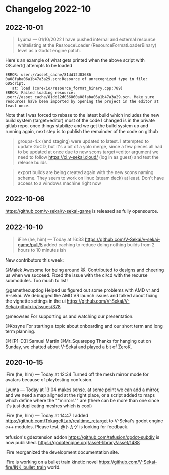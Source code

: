 # Changelog 2022-10

## 2022-10-01

> Lyuma — 01/10/2022
> I have pushed internal and external resource whitelisting at the ResrouceLoader (ResourceFormatLoaderBinary) level as a Godot engine patch.

Here's an example of what gets printed when the above script with OS.alert() attempts to be loaded

    ERROR: user://asset_cache/81dd12d03686
    0a08faba06a1b47a3a29.scn:Resource of unrecognized type in file: GDScript.
       at: load (core/io/resource_format_binary.cpp:789)
    ERROR: Failed loading resource: user://asset_cache/81dd12d036860a08faba06a1b47a3a29.scn. Make sure resources have been imported by opening the project in the editor at least once.
 
Note that I was forced to rebase to the latest build which includes the new build system (target=editor)
most of the code I changed is in the private gitlab repo. once things stabilize and we get the build system up and running again, next step is to publish the remainder of the code on github

> groups-4.x (and staging) were updated to latest. I attempted to update GoCD, but it's a bit of a yolo merge, since a few pieces all had to be updated at once due to new scons target=editor argument
> we need to follow https://ci.v-sekai.cloud/ (log in as guest) and test the release builds 

> export builds are being created again with the new scons naming scheme. They seem to work on linux (steam deck) at least. Don't have access to a windows machine right now

## 2022-10-06

https://github.com/v-sekai/v-sekai-game is released as fully opensource.

## 2022-10-10

> iFire (he, him) — Today at 16:33
> https://github.com/V-Sekai/v-sekai-game/pull/5 added caching to reduce doing nothing builds from 2 hours to 10 minutes ish


New contributors this week: 

@Malek  Awesome for being around 🐱. Contributed to designs and cheering us when we succeed. Fixed the issue with the ci/cd with the recurse submodules. Too much to list!

@gamethecupdog Helped us figured out some problems with AMD vr and V-sekai. We debugged the AMD VR launch issues and talked about fixing the vignette settings in the ui https://github.com/V-Sekai/V-Sekai.github.io/issues/378

@meowses For supporting us and watching our presentation.

@Kosyne For starting a topic about onboarding and our short term and long term planning.

@! [P1-D3] Samuel Martin @Mr_Squarepeg  Thanks for hanging out on Sunday, we chatted about V-Sekai and played a bit of ZeroK. 

## 2020-10-15

iFire (he, him) — Today at 12:34
Turned off the mesh mirror mode for avatars because of playtesting confusion. 

Lyuma — Today at 13:04
makes sense. at some point we can add a mirror, and we need a map aligned at the right place, or a script added to maps which define where the ""mirrors"" are (there can be more than one since it's just duplicating meshes which is cool)

iFire (he, him) — Today at 14:47
I added https://github.com/TokageItLab/realtime_retarget to V-Sekai's godot engine c++ modules. Please test, @トカゲ is looking for feedback. 

tefusion's gdextension addon https://github.com/tefusion/godot-subdiv is now published. https://godotengine.org/asset-library/asset/1488

iFire reorganized the development documentation site.

iFire is working on a bullet train kinetic novel https://github.com/V-Sekai-fire/INK_bullet_train world.

